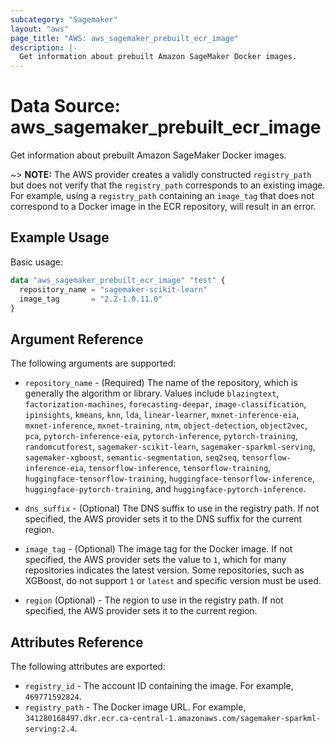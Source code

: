 ```yaml
---
subcategory: "Sagemaker"
layout: "aws"
page_title: "AWS: aws_sagemaker_prebuilt_ecr_image"
description: |-
  Get information about prebuilt Amazon SageMaker Docker images.
---
```


# Data Source: aws_sagemaker_prebuilt_ecr_image

Get information about prebuilt Amazon SageMaker Docker images.

~> **NOTE:** The AWS provider creates a validly constructed `registry_path` but does not verify that the `registry_path` corresponds to an existing image. For example, using a `registry_path` containing an `image_tag` that does not correspond to a Docker image in the ECR repository, will result in an error.

## Example Usage

Basic usage:

```terraform
data "aws_sagemaker_prebuilt_ecr_image" "test" {
  repository_name = "sagemaker-scikit-learn"
  image_tag       = "2.2-1.0.11.0"
}
```

## Argument Reference

The following arguments are supported:

* `repository_name` - (Required) The name of the repository, which is generally the algorithm or library. Values include `blazingtext`, `factorization-machines`, `forecasting-deepar`, `image-classification`, `ipinsights`, `kmeans`, `knn`, `lda`, `linear-learner`, `mxnet-inference-eia`, `mxnet-inference`, `mxnet-training`, `ntm`, `object-detection`, `object2vec`, `pca`, `pytorch-inference-eia`, `pytorch-inference`, `pytorch-training`, `randomcutforest`, `sagemaker-scikit-learn`, `sagemaker-sparkml-serving`, `sagemaker-xgboost`, `semantic-segmentation`, `seq2seq`, `tensorflow-inference-eia`, `tensorflow-inference`, `tensorflow-training`, `huggingface-tensorflow-training`, `huggingface-tensorflow-inference`, `huggingface-pytorch-training`, and `huggingface-pytorch-inference`.

* `dns_suffix` - (Optional) The DNS suffix to use in the registry path. If not specified, the AWS provider sets it to the DNS suffix for the current region.
* `image_tag` - (Optional) The image tag for the Docker image. If not specified, the AWS provider sets the value to `1`, which for many repositories indicates the latest version. Some repositories, such as XGBoost, do not support `1` or `latest` and specific version must be used.
* `region` (Optional) - The region to use in the registry path. If not specified, the AWS provider sets it to the current region.

## Attributes Reference

The following attributes are exported:

* `registry_id` - The account ID containing the image. For example, `469771592824`.
* `registry_path` - The Docker image URL. For example, `341280168497.dkr.ecr.ca-central-1.amazonaws.com/sagemaker-sparkml-serving:2.4`.
